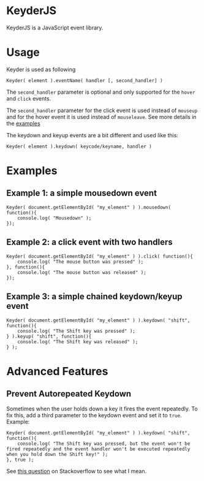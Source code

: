 KeyderJS
======

KeyderJS is a JavaScript event library.

Usage
=====

Keyder is used as following

	Keyder( element ).eventName( handler [, second_handler] )

The `second_handler` parameter is optional and only supported for the `hover` and `click` events.

The `second_handler` parameter for the click event is used instead of `mouseup` and for the hover event it is used instead of `mouseleave`. See more details in the [examples](#examples) 

The keydown and keyup events are a bit different and used like this:

	Keyder( element ).keydown( keycode/keyname, handler )

Examples
========

Example 1: a simple mousedown event
--

	Keyder( document.getElementById( "my_element" ) ).mousedown( function(){
		console.log( "Mousedown" );
	});
	
Example 2: a click event with two handlers
--

	Keyder( document.getElementById( "my_element" ) ).click( function(){
		console.log( "The mouse button was pressed" );
	}, function(){
		console.log( "The mouse button was released" );
	});
	
Example 3: a simple chained keydown/keyup event
--

	Keyder( document.getElementById( "my_element" ) ).keydown( "shift", function(){
		console.log( "The Shift key was pressed" );
	} ).keyup( "shift", function(){
		console.log( "The Shift key was released" );
	} );

Advanced Features
=====

Prevent Autorepeated Keydown
---

Sometimes when the user holds down a key it fires the event repeatedly. To fix this, add a third parameter to the keydown event and set it to `true`. Example:

	Keyder( document.getElementById( "my_element" ) ).keydown( "shift", function(){
		console.log( "The Shift key was pressed, but the event won't be fired repeatedly and the event handler won't be executed repeatedly when you hold down the Shift key!" );
	}, true );

See [this question](http://stackoverflow.com/questions/7686197/how-can-i-avoid-autorepeated-keydown-events-in-javascript) on Stackoverflow to see what I mean.
